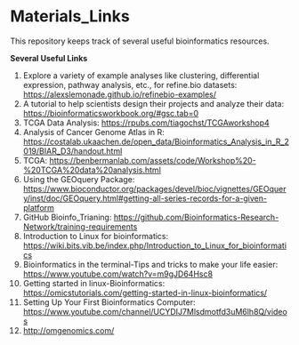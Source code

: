 # Materials_Links
This repository keeps track of several useful bioinformatics resources.

**Several Useful Links**

1. Explore a variety of example analyses like clustering, differential expression, pathway analysis, etc., for refine.bio datasets: https://alexslemonade.github.io/refinebio-examples/
2. A tutorial to help scientists design their projects and analyze their data: https://bioinformaticsworkbook.org/#gsc.tab=0
3. TCGA Data Analysis: https://rpubs.com/tiagochst/TCGAworkshop4
4. Analysis of Cancer Genome Atlas in R: https://costalab.ukaachen.de/open_data/Bioinformatics_Analysis_in_R_2019/BIAR_D3/handout.html
5. TCGA: https://benbermanlab.com/assets/code/Workshop%20-%20TCGA%20data%20analysis.html
6. Using the GEOquery Package: https://www.bioconductor.org/packages/devel/bioc/vignettes/GEOquery/inst/doc/GEOquery.html#getting-all-series-records-for-a-given-platform
7. GitHub Bioinfo_Trianing: https://github.com/Bioinformatics-Research-Network/training-requirements
8. Introduction to Linux for bioinformatics: https://wiki.bits.vib.be/index.php/Introduction_to_Linux_for_bioinformatics
9. Bioinformatics in the terminal-Tips and tricks to make your life easier: https://www.youtube.com/watch?v=m9gJD64Hsc8
10. Getting started in linux-Bioinformatics: https://omicstutorials.com/getting-started-in-linux-bioinformatics/
11. Setting Up Your First Bioinformatics Computer: https://www.youtube.com/channel/UCYDIJ7Mlsdmotfd3uM6lh8Q/videos
12. http://omgenomics.com/
